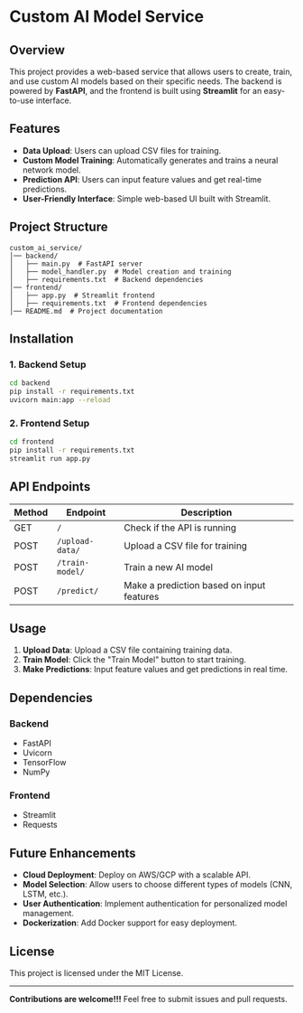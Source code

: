 # Custom AI Model Service

## Overview

This project provides a web-based service that allows users to create, train, and use custom AI models based on their specific needs. 
The backend is powered by **FastAPI**, and the frontend is built using **Streamlit** for an easy-to-use interface.

## Features

- **Data Upload**: Users can upload CSV files for training.
- **Custom Model Training**: Automatically generates and trains a neural network model.
- **Prediction API**: Users can input feature values and get real-time predictions.
- **User-Friendly Interface**: Simple web-based UI built with Streamlit.

## Project Structure

```
custom_ai_service/
│── backend/
│   ├── main.py  # FastAPI server
│   ├── model_handler.py  # Model creation and training
│   ├── requirements.txt  # Backend dependencies
│── frontend/
│   ├── app.py  # Streamlit frontend
│   ├── requirements.txt  # Frontend dependencies
│── README.md  # Project documentation
```

## Installation

### **1. Backend Setup**

```bash
cd backend
pip install -r requirements.txt
uvicorn main:app --reload
```

### **2. Frontend Setup**

```bash
cd frontend
pip install -r requirements.txt
streamlit run app.py
```

## API Endpoints

| Method | Endpoint        | Description                               |
| ------ | --------------- | ----------------------------------------- |
| GET    | `/`             | Check if the API is running               |
| POST   | `/upload-data/` | Upload a CSV file for training            |
| POST   | `/train-model/` | Train a new AI model                      |
| POST   | `/predict/`     | Make a prediction based on input features |

## Usage

1. **Upload Data**: Upload a CSV file containing training data.
2. **Train Model**: Click the "Train Model" button to start training.
3. **Make Predictions**: Input feature values and get predictions in real time.

## Dependencies

### **Backend**

- FastAPI
- Uvicorn
- TensorFlow
- NumPy

### **Frontend**

- Streamlit
- Requests

## Future Enhancements

- **Cloud Deployment**: Deploy on AWS/GCP with a scalable API.
- **Model Selection**: Allow users to choose different types of models (CNN, LSTM, etc.).
- **User Authentication**: Implement authentication for personalized model management.
- **Dockerization**: Add Docker support for easy deployment.

## License

This project is licensed under the MIT License.

---

**Contributions are welcome!!!** 
Feel free to submit issues and pull requests.


